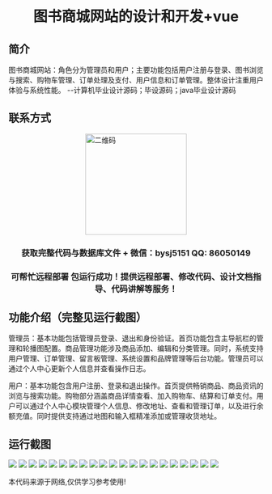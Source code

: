 <p><h1 align="center">图书商城网站的设计和开发+vue</h1></p>

## 简介
图书商城网站：角色分为管理员和用户；主要功能包括用户注册与登录、图书浏览与搜索、购物车管理、订单处理及支付、用户信息和订单管理。整体设计注重用户体验与系统性能。    --计算机毕业设计源码；毕设源码；java毕业设计源码


## 联系方式
<img src="https://bs-1329754181.cos.ap-shanghai.myqcloud.com/wx.jpg" alt="二维码" style="display: block; margin: 0 auto;" width="200px">
<p><h3 align="center">获取完整代码与数据库文件 + 微信：bysj5151 QQ: 86050149</h3></p>
<p><h3 align="center">可帮忙远程部署 包运行成功！提供远程部署、修改代码、设计文档指导、代码讲解等服务！</h3></p>

## 功能介绍（完整见运行截图）
管理员：基本功能包括管理员登录、退出和身份验证。首页功能包含主导航栏的管理和轮播图配置。商品管理功能涉及商品添加、编辑和分类管理。同时，系统支持用户管理、订单管理、留言板管理、系统设置和品牌管理等后台功能。管理员可以通过个人中心更新个人信息并查看操作日志。

用户：基本功能包含用户注册、登录和退出操作。首页提供畅销商品、商品资讯的浏览与搜索功能。购物部分涵盖商品详情查看、加入购物车、结算和订单支付。用户可以通过个人中心模块管理个人信息、修改地址、查看和管理订单，以及进行余额充值。同时提供支持通过地图和输入框精准添加或管理收货地址。


## 运行截图
![](https://bs-1329754181.cos.ap-shanghai.myqcloud.com/ssm/BookMallWebsite/img/001.jpg)
![](https://bs-1329754181.cos.ap-shanghai.myqcloud.com/ssm/BookMallWebsite/img/002.jpg)
![](https://bs-1329754181.cos.ap-shanghai.myqcloud.com/ssm/BookMallWebsite/img/003.jpg)
![](https://bs-1329754181.cos.ap-shanghai.myqcloud.com/ssm/BookMallWebsite/img/004.jpg)
![](https://bs-1329754181.cos.ap-shanghai.myqcloud.com/ssm/BookMallWebsite/img/005.jpg)
![](https://bs-1329754181.cos.ap-shanghai.myqcloud.com/ssm/BookMallWebsite/img/006.jpg)
![](https://bs-1329754181.cos.ap-shanghai.myqcloud.com/ssm/BookMallWebsite/img/007.jpg)
![](https://bs-1329754181.cos.ap-shanghai.myqcloud.com/ssm/BookMallWebsite/img/008.jpg)
![](https://bs-1329754181.cos.ap-shanghai.myqcloud.com/ssm/BookMallWebsite/img/009.jpg)
![](https://bs-1329754181.cos.ap-shanghai.myqcloud.com/ssm/BookMallWebsite/img/010.jpg)
![](https://bs-1329754181.cos.ap-shanghai.myqcloud.com/ssm/BookMallWebsite/img/011.jpg)
![](https://bs-1329754181.cos.ap-shanghai.myqcloud.com/ssm/BookMallWebsite/img/012.jpg)
![](https://bs-1329754181.cos.ap-shanghai.myqcloud.com/ssm/BookMallWebsite/img/013.jpg)
![](https://bs-1329754181.cos.ap-shanghai.myqcloud.com/ssm/BookMallWebsite/img/014.jpg)
![](https://bs-1329754181.cos.ap-shanghai.myqcloud.com/ssm/BookMallWebsite/img/015.jpg)
![](https://bs-1329754181.cos.ap-shanghai.myqcloud.com/ssm/BookMallWebsite/img/016.jpg)
![](https://bs-1329754181.cos.ap-shanghai.myqcloud.com/ssm/BookMallWebsite/img/017.jpg)
![](https://bs-1329754181.cos.ap-shanghai.myqcloud.com/ssm/BookMallWebsite/img/018.jpg)
![](https://bs-1329754181.cos.ap-shanghai.myqcloud.com/ssm/BookMallWebsite/img/019.jpg)
![](https://bs-1329754181.cos.ap-shanghai.myqcloud.com/ssm/BookMallWebsite/img/020.jpg)
![](https://bs-1329754181.cos.ap-shanghai.myqcloud.com/ssm/BookMallWebsite/img/021.jpg)

<p>本代码来源于网络,仅供学习参考使用!</p>
